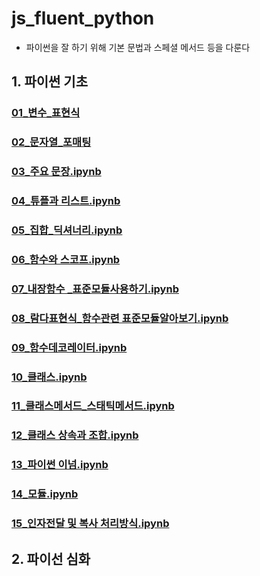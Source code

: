 # js_fluent_python


- 파이썬을 잘 하기 위해 기본 문법과 스페셜 메서드 등을 다룬다  


## 1.  파이썬 기초 

### [01_변수_표현식](https://github.com/zerosum99/js_fluent_python/blob/main/%ED%8C%8C%EC%9D%B4%EC%8D%AC_%EA%B8%B0%EC%B4%88%EA%B3%BC%EC%A0%95/01_%EB%B3%80%EC%88%98_%ED%91%9C%ED%98%84%EC%8B%9D.ipynb)

### [02_문자열_포매팅](https://github.com/zerosum99/js_fluent_python/blob/3ae43ef4b656e403b6f207c5c418bd79123efc38/%ED%8C%8C%EC%9D%B4%EC%8D%AC_%EA%B8%B0%EC%B4%88%EA%B3%BC%EC%A0%95/02_%EB%AC%B8%EC%9E%90%EC%97%B4_%ED%8F%AC%EB%A7%A4%ED%8C%85.ipynb)

### [03_주요 문장.ipynb](https://github.com/zerosum99/js_fluent_python/blob/3ae43ef4b656e403b6f207c5c418bd79123efc38/%ED%8C%8C%EC%9D%B4%EC%8D%AC_%EA%B8%B0%EC%B4%88%EA%B3%BC%EC%A0%95/03_%EC%A3%BC%EC%9A%94%20%EB%AC%B8%EC%9E%A5.ipynb)

### [04_튜플과 리스트.ipynb]( )

### [05_집합_딕셔너리.ipynb]( )

### [06_함수와 스코프.ipynb]( https://github.com/zerosum99/js_fluent_python/blob/3ae43ef4b656e403b6f207c5c418bd79123efc38/%ED%8C%8C%EC%9D%B4%EC%8D%AC_%EA%B8%B0%EC%B4%88%EA%B3%BC%EC%A0%95/06_%ED%95%A8%EC%88%98%EC%99%80%20%EC%8A%A4%EC%BD%94%ED%94%84.ipynb)

### [07_내장함수 _표준모듈사용하기.ipynb]( )
### [08_람다표현식_함수관련 표준모듈알아보기.ipynb]()
### [09_함수데코레이터.ipynb]()

### [10_클래스.ipynb ]( ) 
### [11_클래스메서드_스태틱메서드.ipynb ]( ) 
### [12_클래스 상속과 조합.ipynb ]( ) 
### [13_파이썬 이넘.ipynb ]( ) 
### [14_모듈.ipynb ]( ) 
### [15_인자전달 및 복사 처리방식.ipynb ]( ) 






     
## 2.  파이선 심화 


